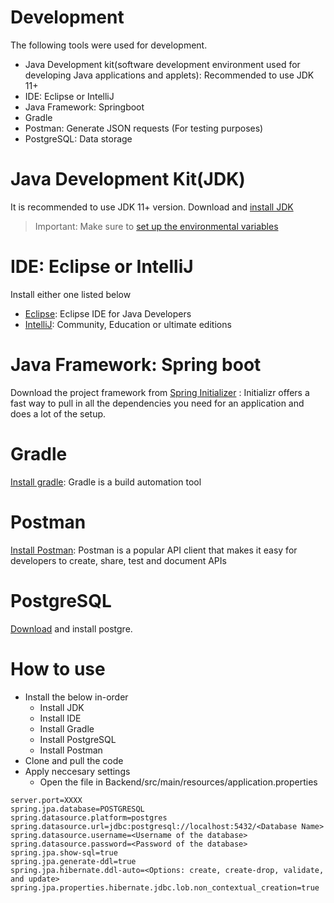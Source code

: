 # Development

The following tools were used for development.

- Java Development kit(software development environment used for developing Java applications and applets): Recommended to use JDK 11+ 
- IDE: Eclipse or IntelliJ 
- Java Framework: Springboot
- Gradle
- Postman: Generate JSON requests (For testing purposes)
- PostgreSQL: Data storage

# Java Development Kit(JDK)
It is recommended to use JDK 11+ version.
Download and [install JDK](https://www.oracle.com/java/technologies/javase-downloads.html)
> Important: Make sure to [set up the environmental variables](https://www.java.com/en/download/help/path.xml)

# IDE: Eclipse or IntelliJ
Install either one listed below
- [Eclipse](https://www.eclipse.org/downloads/packages/release/luna/sr2/eclipse-ide-java-developers): Eclipse IDE for Java Developers 
- [IntelliJ](https://www.jetbrains.com/idea/download/#section=windows): Community, Education or ultimate editions 

# Java Framework: Spring boot
Download the project framework from [Spring Initializer](https://start.spring.io/) : Initializr offers a fast way to pull in all the dependencies you need for an application and does a lot of the setup.

# Gradle
[Install gradle](https://gradle.org/install/): Gradle is a build automation tool

# Postman
[Install Postman](https://www.postman.com/downloads/): Postman is a popular API client that makes it easy for developers to create, share, test and document APIs

# PostgreSQL
[Download](https://www.postgresql.org/download/) and install postgre.

# How to use

- Install the below in-order
  - Install JDK 
  - Install IDE
  - Install Gradle
  - Install PostgreSQL
  - Install Postman
- Clone and pull the code
- Apply neccesary settings
  - Open the file in Backend/src/main/resources/application.properties 
```
server.port=XXXX
spring.jpa.database=POSTGRESQL
spring.datasource.platform=postgres
spring.datasource.url=jdbc:postgresql://localhost:5432/<Database Name>
spring.datasource.username=<Username of the database>
spring.datasource.password=<Password of the database>
spring.jpa.show-sql=true
spring.jpa.generate-ddl=true
spring.jpa.hibernate.ddl-auto=<Options: create, create-drop, validate, and update>
spring.jpa.properties.hibernate.jdbc.lob.non_contextual_creation=true
```
  


